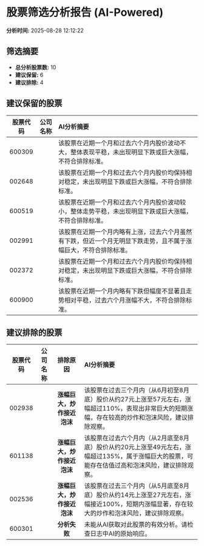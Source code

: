# 股票筛选分析报告 (AI-Powered)

**分析时间:** 2025-08-28 12:12:22

## 筛选摘要

- **总分析股票数:** 10
- **建议保留:** 6
- **建议排除:** 4

## 建议保留的股票

| 股票代码 | 公司名称 | AI分析摘要 |
|:---:|:---:|:---|
| 600309 |  | 该股票在近期一个月和过去六个月内股价波动不大，整体表现平稳，未出现明显下跌或巨大涨幅，不符合排除标准。 |
| 002648 |  | 该股票在近期一个月和过去六个月内股价均保持相对稳定，未出现明显下跌或巨大涨幅，不符合排除标准。 |
| 600519 |  | 该股票在近期一个月和过去六个月内股价波动较小，整体走势平稳，未出现明显下跌或巨大涨幅，不符合排除标准。 |
| 002991 |  | 该股票在近期一个月内略有上涨，过去六个月虽然有下跌，但近一个月无明显下跌走势，且不属于涨幅巨大，不符合排除标准。 |
| 002372 |  | 该股票在近期一个月和过去六个月内股价均保持相对稳定，未出现明显下跌或巨大涨幅，不符合排除标准。 |
| 600900 |  | 该股票在近期一个月内略有下跌但幅度不显著且走势相对平稳，过去六个月涨幅不大，不符合排除标准。 |

## 建议排除的股票

| 股票代码 | 公司名称 | 排除原因 | AI分析摘要 |
|:---:|:---:|:---:|:---|
| 002938 |  | **涨幅巨大，炒作接近泡沫** | 该股票在过去三个月内（从6月初至8月底）股价从约27元上涨至57元左右，涨幅超过110%，表现出非常巨大的短期涨幅，存在较高的炒作和泡沫风险，建议排除观察。 |
| 601138 |  | **涨幅巨大，炒作接近泡沫** | 该股票在过去六个月内（从2月底至8月底）股价从约20元上涨至49元左右，涨幅超过135%，属于涨幅巨大的股票，可能存在估值过高和泡沫风险，建议排除观察。 |
| 002536 |  | **涨幅巨大，炒作接近泡沫** | 该股票在过去三个月内（从5月底至8月底）股价从约14元上涨至27元左右，涨幅接近100%，短期内涨幅显著，存在较大的炒作和泡沫风险，建议排除观察。 |
| 600301 |  | **分析失败** | 未能从AI获取对此股票的有效分析。请检查日志中AI的原始响应。 |

